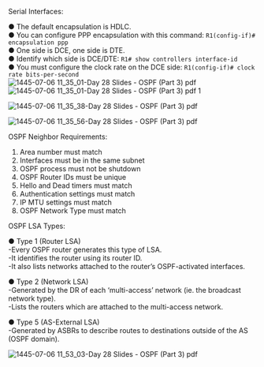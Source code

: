 Serial Interfaces:

● The default encapsulation is HDLC.   
● You can configure PPP encapsulation with this command: ```R1(config-if)# encapsulation ppp```   
● One side is DCE, one side is DTE.   
● Identify which side is DCE/DTE: ```R1# show controllers interface-id```   
● You must configure the clock rate on the DCE side: ```R1(config-if)# clock rate bits-per-second```  
![1445-07-06 11_35_01-Day 28 Slides - OSPF (Part 3) pdf](https://github.com/0xVoLk/CCNA-Note/assets/100092212/0ff07c41-6d62-4da1-9acc-2b7b2a61ae5c)  
![1445-07-06 11_35_01-Day 28 Slides - OSPF (Part 3) pdf 1](https://github.com/0xVoLk/CCNA-Note/assets/100092212/1224da5e-06d1-4b8f-b956-2295a3bd4849)

![1445-07-06 11_35_38-Day 28 Slides - OSPF (Part 3) pdf](https://github.com/0xVoLk/CCNA-Note/assets/100092212/2bd9acf5-568d-4177-a7f8-3be23ef7b202)

![1445-07-06 11_35_56-Day 28 Slides - OSPF (Part 3) pdf](https://github.com/0xVoLk/CCNA-Note/assets/100092212/edc08578-9cde-4dc3-85ed-3698e241e008)

OSPF Neighbor Requirements:
1) Area number must match 
2) Interfaces must be in the same subnet 
3) OSPF process must not be shutdown 
4) OSPF Router IDs must be unique 
5) Hello and Dead timers must match 
6) Authentication settings must match 
7) IP MTU settings must match 
8) OSPF Network Type must match


OSPF LSA Types:

● Type 1 (Router LSA)   
-Every OSPF router generates this type of LSA.  
-It identifies the router using its router ID.   
-It also lists networks attached to the router’s OSPF-activated interfaces. 

● Type 2 (Network LSA)   
-Generated by the DR of each ‘multi-access’ network (ie. the broadcast network type).   
-Lists the routers which are attached to the multi-access network. 

● Type 5 (AS-External LSA)   
-Generated by ASBRs to describe routes to destinations outside of the AS (OSPF domain).

![1445-07-06 11_53_03-Day 28 Slides - OSPF (Part 3) pdf](https://github.com/0xVoLk/CCNA-Note/assets/100092212/fec59b71-4f57-491e-bbfc-a78b9b054247)
